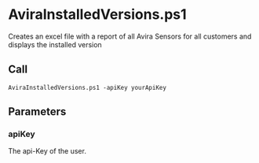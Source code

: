 # AviraInstalledVersions.ps1

Creates an excel file with a report of all Avira Sensors for all customers and displays the installed version

## Call
```
AviraInstalledVersions.ps1 -apiKey yourApiKey 
```

## Parameters

### apiKey
The api-Key of the user.

